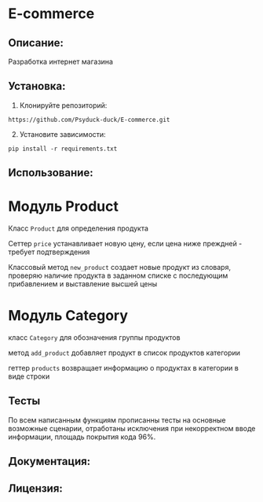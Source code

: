 # E-commerce

## Описание:

Разработка интернет магазина

## Установка:

1. Клонируйте репозиторий:
```
https://github.com/Psyduck-duck/E-commerce.git
```
2. Установите зависимости:
```
pip install -r requirements.txt
```
## Использование:

# Модуль Product

Класс `Product` для определения продукта

Сеттер `price` устанавливает новую цену, если цена ниже преждней - требует подтверждения

Классовый метод `new_product` создает новые продукт из словаря, проверяю наличие продукта в заданном списке
с последующим прибавлением и выставление высшей цены

# Модуль Category

класс `Category` для обозначения группы продуктов

метод `add_product` добавляет продукт в список продуктов категории

геттер `products` возвращает информацию о продуктах в категории в виде строки

## Тесты

По всем написанным функциям прописанны тесты на основные возможные сценарии, отработаны исключения при
некорректном вводе информации, площадь покрытия кода 96%.

## Документация:

## Лицензия: